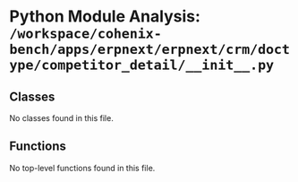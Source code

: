 # Python Module Analysis: `/workspace/cohenix-bench/apps/erpnext/erpnext/crm/doctype/competitor_detail/__init__.py`

## Classes

No classes found in this file.


## Functions

No top-level functions found in this file.
